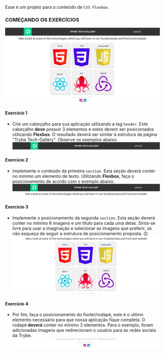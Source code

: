Esse é um projeto para o conteúdo de `CSS Flexbox`.

### COMEÇANDO OS EXERCÍCIOS

![Trybe Gallery Preview](images/trybe-tech-gallery.jpeg)

#### Exercício 1

- Crie um cabeçalho para sua aplicação utilizando a tag `header`. Este cabeçalho **deve** possuir 3 elementos e estes devem ser posicionados utilizando **Flexbox**. O resultado deverá ser similar à estrutura da página "Trybe Tech-Gallery". Observe os exemplos abaixo:
  ![Header Exemple](images/trybe-tech-gallery-header.jpeg)

#### Exercício 2

- Implemente o conteúdo da primeira `section`. Esta seção deverá conter no mínimo um elemento de texto. Utilizando **Flexbox**, faça o posicionamento de acordo com o exemplo abaixo.
  ![Text Sextion Exemple](images/trybe-tech-gallery-text.jpeg)

#### Exercício 3

- Implemente o posicionamento da segunda `section`. Esta seção deverá conter no mínimo 6 imagens e um título para cada uma delas. Sinta-se livre para usar a imaginação e selecionar as imagens que preferir, só não esqueça de seguir a estrutura de posicionamento proposta. 😉
  ![Gallery Cards Exemple](images/trybe-tech-gallery-cards.jpeg)

#### Exercício 4

- Por fim, faça o posicionamento do footer/rodapé, este é o ultimo elemento necessário para que nossa aplicação fique completa. O rodapé **deverá** conter no mínimo 2 elementos. Para o exemplo, foram adicionadas imagens que redirecionam o usuário para as redes sociais da Trybe.
  ![Gallery Footer Exemple](images/trybe-tech-gallery-footer.jpeg)
